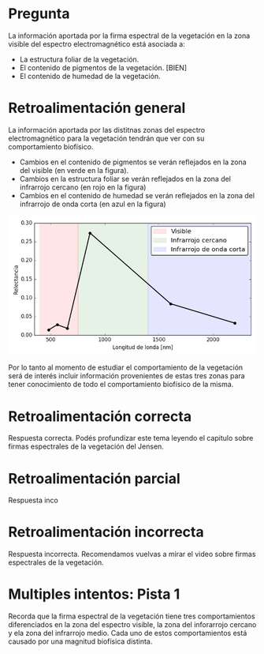 # Pregunta
La información aportada por la firma espectral de la vegetación en la zona visible del espectro electromagnético está asociada a:

* La estructura foliar de la vegetación.
* El contenido de pigmentos de la vegetación. [BIEN]
* El contenido de humedad de la vegetación.

# Retroalimentación general
La información aportada por las distitnas zonas del espectro electromagnético para la vegetación tendrán que ver con su comportamiento biofísico.

* Cambios en el contenido de pigmentos se verán reflejados en la zona del visible (en verde en la figura).
* Cambios en la estructura foliar se verán reflejados en la zona del infrarrojo cercano (en rojo en la figura)
* Cambios en el contenido de humedad se verán reflejados en la zona del infrarrojo de onda corta (en azul en la figura)

![Firma espectral](1.png)

Por lo tanto al momento de estudiar el comportamiento de la vegetación será de interés incluir información provenientes de estas tres zonas para tener conocimiento de todo el comportamiento biofísico de la misma.

# Retroalimentación correcta
Respuesta correcta. Podés profundizar este tema leyendo el capitulo sobre firmas espectrales de la vegetación del Jensen.

# Retroalimentación parcial
Respuesta inco
# Retroalimentación incorrecta
Respuesta incorrecta. Recomendamos vuelvas a mirar el video sobre firmas espectrales de la vegetación.

# Multiples intentos: Pista 1
Recorda que la firma espectral de la vegetación tiene tres comportamientos diferenciados en la zona del espectro visible, la zona del inforarrojo cercano y ela zona del infrarrojo medio. Cada uno de estos comportamientos está causado por una magnitud biofísica distinta.
